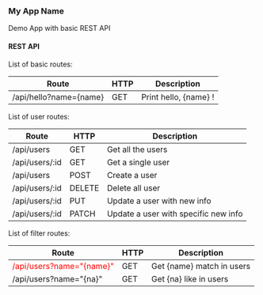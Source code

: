 ### My App Name
Demo App with basic REST API

#### REST API
List of basic routes:

| Route                  | HTTP | Description          |
|------------------------|------|----------------------|
| /api/hello?name={name} | GET  |Print hello, {name} ! |

List of user routes:

| Route             | HTTP      | Description                           |
|-------------------|-----------|---------------------------------------|
| /api/users        | GET       | Get all the users                     |
| /api/users/:id    | GET       | Get a single user                     |
| /api/users        | POST      | Create a user                         |
| /api/users/:id    | DELETE    | Delete all user                       |
| /api/users/:id    | PUT       | Update a user with new info           |
| /api/users/:id    | PATCH     | Update a user with specific new info  |

List of filter routes:

Route | HTTP | Description
--- | --- | ---
<span style="color:red">/api/users?name="{name}"</span> | GET | Get {name} match in users
/api/users?name="{na}" | GET | Get {na} like in users